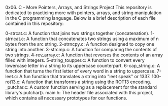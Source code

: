 0x06. C - More Pointers, Arrays, and Strings Project
This repository is dedicated to practicing more with pointers, arrays, and string manipulation in the C programming language. Below is a brief description of each file contained in this repository:

0-strcat.c: A function that joins two strings together (concatenation).
1-strncat.c: A function that concatenates two strings using a maximum of n bytes from the src string.
2-strncpy.c: A function designed to copy one string into another.
3-strcmp.c: A function for comparing the contents of two strings.
4-rev_array.c: A function that reverses the contents of an array filled with integers.
5-string_toupper.c: A function to convert every lowercase letter in a string to its uppercase counterpart.
6-cap_string.c: A function that turns the first letter of every word in a string to uppercase.
7-leet.c: A fun function that translates a string into "leet speak" or 1337.
100-rot13.c: A function that transforms a string using the ROT13 encoding.
_putchar.c: A custom function serving as a replacement for the standard library's putchar().
main.h: The header file associated with this project, which contains all necessary prototypes for our functions.
